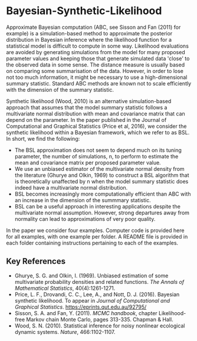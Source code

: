 # Bayesian-Synthetic-Likelihood

Approximate Bayesian computation (ABC, see Sisson and Fan (2011) for example) is a simulation-based method to approximate the posterior distribution in Bayesian inference where the likelihood function for a statistical model is difficult to compute in some way.  Likelihood evaluations are avoided by generating simulations from the model for many proposed parameter values and keeping those that generate simulated data 'close' to the observed data in some sense.  The distance measure is usually based on comparing some summarisation of the data.  However, in order to lose not too much information, it might be necessary to use a high-dimensional summary statistic.   Standard ABC methods are known not to scale efficiently with the dimension of the summary statistic.

Synthetic likelihood (Wood, 2010) is an alternative simulation-based approach that assumes that the model summary statistic follows a multivariate normal distribution with mean and covariance matrix that can depend on the parameter.  In the paper published in the Journal of Computational and Graphical Statistics (Price et al, 2016), we consider the synthetic likelihood within a Bayesian framework, which we refer to as BSL.  In short, we find the following:

- The BSL approximation does not seem to depend much on its tuning parameter, the number of simulations, n, to perform to estimate the mean and covariance matrix per proposed parameter value.
- We use an unbiased estimator of the multivariate normal density from the literature (Ghurye and Olkin, 1969) to construct a BSL algorithm that is theoretically unaffected by n when the model summary statistic does indeed have a multivariate normal distribution.
- BSL becomes increasingly more computationally efficient than ABC with an increase in the dimension of the summmary statistic.
- BSL can be a useful approach in interesting applications despite the multivariate normal assumption.  However, strong departures away from normality can lead to approximations of very poor quality.

In the paper we consider four examples.  Computer code is provided here for all examples, with one example per folder.  A README file is provided in each folder containing instructions pertaining to each of the examples.

## Key References
- Ghurye, S. G. and Olkin, I. (1969). Unbiased estimation of some multivariate probability densities and related functions. *The Annals of Mathematical Statistics*, 40(4):1261-1271.
- Price, L. F., Drovandi, C. C., Lee, A., and Nott, D. J. (2016). Bayesian synthetic likelihood. To appear in *Journal of Computational and Graphical Statistics*. https://eprints.qut.edu.au/92795/
- Sisson, S. A. and Fan, Y. (2011). *MCMC handbook*, chapter Likelihood-free Markov chain Monte Carlo, pages 313-335. Chapman & Hall.
- Wood, S. N. (2010). Statistical inference for noisy nonlinear ecological dynamic systems. *Nature*, 466:1102-1107.

